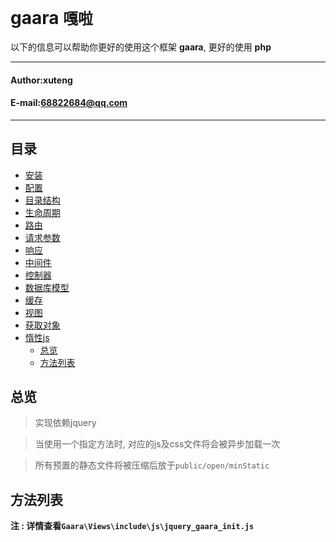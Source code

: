 **gaara** `嘎啦`
==========================
以下的信息可以帮助你更好的使用这个框架 **gaara**, 更好的使用 **php**
****
#### Author:xuteng
#### E-mail:68822684@qq.com
****
## 目录
* [安装](/helper/install.md)
* [配置](/helper/configure.md)
* [目录结构](/helper/catalog.md)
* [生命周期](/helper/cycle.md)
* [路由](/helper/route.md)
* [请求参数](/helper/request.md)
* [响应](/helper/response.md)
* [中间件](/helper/middleware.md)
* [控制器](/helper/controller.md)
* [数据库模型](/helper/model.md)
* [缓存](/helper/cache.md)
* [视图](/helper/view.md)
* [获取对象](/helper/getobj.md)
* [惰性js](/helper/inertjs.md)
    * [总览](#总览)
    * [方法列表](#别名获取)

## 总览

> 实现依赖jquery

> 当使用一个指定方法时, 对应的js及css文件将会被异步加载一次

> 所有预置的静态文件将被压缩后放于`public/open/minStatic`

## 方法列表

**注 : 详情查看`Gaara\Views\include\js\jquery_gaara_init.js`**


